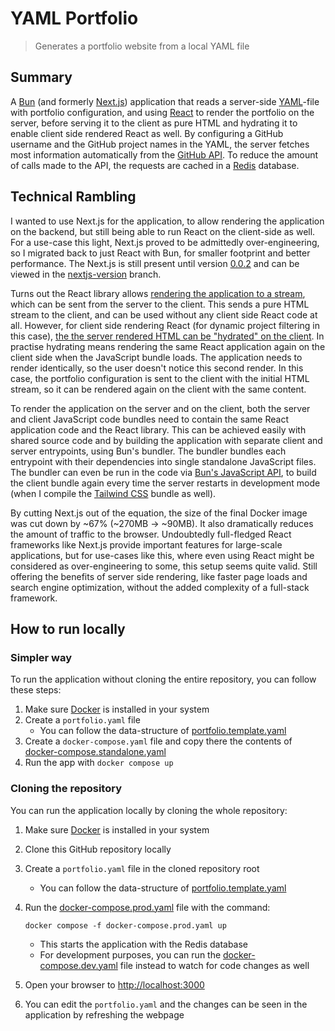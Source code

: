 # YAML Portfolio

> Generates a portfolio website from a local YAML file

## Summary

A [Bun](https://bun.sh/) (and formerly [Next.js](https://nextjs.org/)) application that reads a server-side [YAML](https://www.redhat.com/en/topics/automation/what-is-yaml)-file with portfolio configuration, and using [React](https://react.dev/) to render the portfolio on the server, before serving it to the client as pure HTML and hydrating it to enable client side rendered React as well. By configuring a GitHub username and the GitHub project names in the YAML, the server fetches most information automatically from the [GitHub API](https://docs.github.com/en/rest). To reduce the amount of calls made to the API, the requests are cached in a [Redis](https://redis.io/) database.

## Technical Rambling

I wanted to use Next.js for the application, to allow rendering the application on the backend, but still being able to run React on the client-side as well. For a use-case this light, Next.js proved to be admittedly over-engineering, so I migrated back to just React with Bun, for smaller footprint and better performance. The Next.js is still present until version [0.0.2](https://github.com/tuukkaviitanen/yaml-portfolio/pkgs/container/yaml-portfolio/403226269?tag=0.0.2) and can be viewed in the [nextjs-version](https://github.com/tuukkaviitanen/yaml-portfolio/tree/nextjs-version) branch.

Turns out the React library allows [rendering the application to a stream](https://react.dev/reference/react-dom/server/renderToReadableStream), which can be sent from the server to the client. This sends a pure HTML stream to the client, and can be used without any client side React code at all. However, for client side rendering React (for dynamic project filtering in this case), [the the server rendered HTML can be "hydrated" on the client](https://react.dev/reference/react-dom/client/hydrateRoot). In practise hydrating means rendering the same React application again on the client side when the JavaScript bundle loads. The application needs to render identically, so the user doesn't notice this second render. In this case, the portfolio configuration is sent to the client with the initial HTML stream, so it can be rendered again on the client with the same content.

To render the application on the server and on the client, both the server and client JavaScript code bundles need to contain the same React application code and the React library. This can be achieved easily with shared source code and by building the application with separate client and server entrypoints, using Bun's bundler. The bundler bundles each entrypoint with their dependencies into single standalone JavaScript files. The bundler can even be run in the code via [Bun's JavaScript API](https://bun.sh/docs/bundler), to build the client bundle again every time the server restarts in development mode (when I compile the [Tailwind CSS](https://tailwindcss.com/) bundle as well).

By cutting Next.js out of the equation, the size of the final Docker image was cut down by ~67% (~270MB -> ~90MB). It also dramatically reduces the amount of traffic to the browser. Undoubtedly full-fledged React frameworks like Next.js provide important features for large-scale applications, but for use-cases like this, where even using React might be considered as over-engineering to some, this setup seems quite valid. Still offering the benefits of server side rendering, like faster page loads and search engine optimization, without the added complexity of a full-stack framework.

## How to run locally

### Simpler way

To run the application without cloning the entire repository, you can follow these steps:

1. Make sure [Docker](https://www.docker.com/) is installed in your system
2. Create a `portfolio.yaml` file
   - You can follow the data-structure of [portfolio.template.yaml](/portfolio.template.yaml)
3. Create a `docker-compose.yaml` file and copy there the contents of [docker-compose.standalone.yaml](docker-compose.standalone.yaml)
4. Run the app with `docker compose up`

### Cloning the repository

You can run the application locally by cloning the whole repository:

1. Make sure [Docker](https://www.docker.com/) is installed in your system
2. Clone this GitHub repository locally
3. Create a `portfolio.yaml` file in the cloned repository root
   - You can follow the data-structure of [portfolio.template.yaml](/portfolio.template.yaml)
4. Run the [docker-compose.prod.yaml](/docker-compose.prod.yaml) file with the command:

   `docker compose -f docker-compose.prod.yaml up`

   - This starts the application with the Redis database
   - For development purposes, you can run the [docker-compose.dev.yaml](/docker-compose.dev.yaml) file instead to watch for code changes as well

5. Open your browser to [http://localhost:3000](http://localhost:3000)

6. You can edit the `portfolio.yaml` and the changes can be seen in the application by refreshing the webpage
